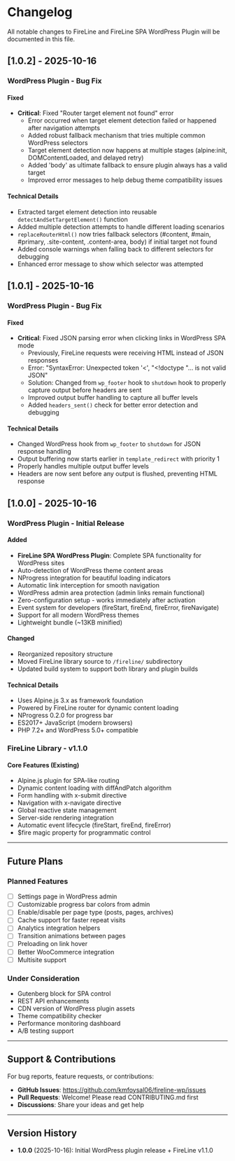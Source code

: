 # Changelog

All notable changes to FireLine and FireLine SPA WordPress Plugin will be documented in this file.

## [1.0.2] - 2025-10-16

### WordPress Plugin - Bug Fix

#### Fixed
- **Critical**: Fixed "Router target element not found" error
  - Error occurred when target element detection failed or happened after navigation attempts
  - Added robust fallback mechanism that tries multiple common WordPress selectors
  - Target element detection now happens at multiple stages (alpine:init, DOMContentLoaded, and delayed retry)
  - Added 'body' as ultimate fallback to ensure plugin always has a valid target
  - Improved error messages to help debug theme compatibility issues

#### Technical Details
- Extracted target element detection into reusable `detectAndSetTargetElement()` function
- Added multiple detection attempts to handle different loading scenarios
- `replaceRouterHtml()` now tries fallback selectors (#content, #main, #primary, .site-content, .content-area, body) if initial target not found
- Added console warnings when falling back to different selectors for debugging
- Enhanced error message to show which selector was attempted

## [1.0.1] - 2025-10-16

### WordPress Plugin - Bug Fix

#### Fixed
- **Critical**: Fixed JSON parsing error when clicking links in WordPress SPA mode
  - Previously, FireLine requests were receiving HTML instead of JSON responses
  - Error: "SyntaxError: Unexpected token '<', "<!doctype "... is not valid JSON"
  - Solution: Changed from `wp_footer` hook to `shutdown` hook to properly capture output before headers are sent
  - Improved output buffer handling to capture all buffer levels
  - Added `headers_sent()` check for better error detection and debugging

#### Technical Details
- Changed WordPress hook from `wp_footer` to `shutdown` for JSON response handling
- Output buffering now starts earlier in `template_redirect` with priority 1
- Properly handles multiple output buffer levels
- Headers are now sent before any output is flushed, preventing HTML response

## [1.0.0] - 2025-10-16

### WordPress Plugin - Initial Release

#### Added
- **FireLine SPA WordPress Plugin**: Complete SPA functionality for WordPress sites
- Auto-detection of WordPress theme content areas
- NProgress integration for beautiful loading indicators
- Automatic link interception for smooth navigation
- WordPress admin area protection (admin links remain functional)
- Zero-configuration setup - works immediately after activation
- Event system for developers (fireStart, fireEnd, fireError, fireNavigate)
- Support for all modern WordPress themes
- Lightweight bundle (~13KB minified)

#### Changed
- Reorganized repository structure
- Moved FireLine library source to `/fireline/` subdirectory
- Updated build system to support both library and plugin builds

#### Technical Details
- Uses Alpine.js 3.x as framework foundation
- Powered by FireLine router for dynamic content loading
- NProgress 0.2.0 for progress bar
- ES2017+ JavaScript (modern browsers)
- PHP 7.2+ and WordPress 5.0+ compatible

### FireLine Library - v1.1.0

#### Core Features (Existing)
- Alpine.js plugin for SPA-like routing
- Dynamic content loading with diffAndPatch algorithm
- Form handling with x-submit directive
- Navigation with x-navigate directive
- Global reactive state management
- Server-side rendering integration
- Automatic event lifecycle (fireStart, fireEnd, fireError)
- $fire magic property for programmatic control

---

## Future Plans

### Planned Features
- [ ] Settings page in WordPress admin
- [ ] Customizable progress bar colors from admin
- [ ] Enable/disable per page type (posts, pages, archives)
- [ ] Cache support for faster repeat visits
- [ ] Analytics integration helpers
- [ ] Transition animations between pages
- [ ] Preloading on link hover
- [ ] Better WooCommerce integration
- [ ] Multisite support

### Under Consideration
- Gutenberg block for SPA control
- REST API enhancements
- CDN version of WordPress plugin assets
- Theme compatibility checker
- Performance monitoring dashboard
- A/B testing support

---

## Support & Contributions

For bug reports, feature requests, or contributions:
- **GitHub Issues**: https://github.com/kmfoysal06/fireline-wp/issues
- **Pull Requests**: Welcome! Please read CONTRIBUTING.md first
- **Discussions**: Share your ideas and get help

---

## Version History

- **1.0.0** (2025-10-16): Initial WordPress plugin release + FireLine v1.1.0
